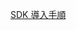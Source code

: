 [SDK 導入手順](https://github.com/geniee-sdk/dmp-android-sdk/wiki/GenieeDMP-Android%E7%89%88SDK%E3%81%AE%E5%B0%8E%E5%85%A5)
